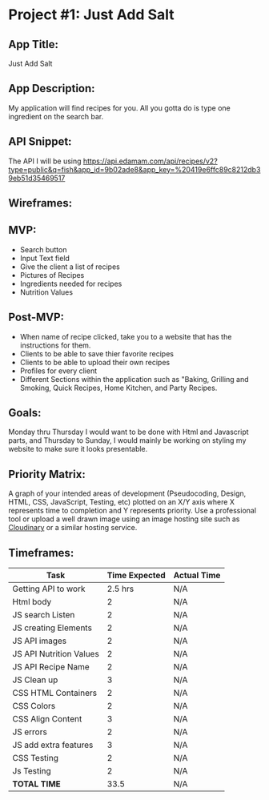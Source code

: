 # Project #1: Just Add Salt

## App Title:
Just Add Salt

## App Description:
My application will find recipes for you. All you gotta do is type one ingredient on the search bar.

## API Snippet:
The API I will be using https://api.edamam.com/api/recipes/v2?type=public&q=fish&app_id=9b02ade8&app_key=%20419e6ffc89c8212db39eb51d35469517

## Wireframes:


## MVP:
- Search button
- Input Text field
- Give the client a list of recipes
- Pictures of Recipes
- Ingredients needed for recipes
- Nutrition Values

## Post-MVP:
- When name of recipe clicked, take you to a website that has the instructions for them.
- Clients to be able to save thier favorite recipes
- Clients to be able to upload their own recipes
- Profiles for every client
- Different Sections within the application such as "Baking, Grilling and Smoking, Quick Recipes, Home Kitchen, and Party Recipes.

## Goals: 
Monday thru Thursday I would want to be done with Html and Javascript parts, and Thursday to Sunday, I would mainly be working on styling my website to make sure it looks presentable.


## Priority Matrix:
A graph of your intended areas of development (Pseudocoding, Design, HTML, CSS, JavaScript, Testing, etc) plotted on an X/Y axis where X represents time to completion and Y represents priority. Use a professional tool or upload a well drawn image using an image hosting site such as [Cloudinary](https://cloudinary.com/) or a similar hosting service.

## Timeframes:
|Task | Time Expected | Actual Time|
|--- | --- | ---|
| Getting API to work| 2.5 hrs |N/A |
|Html body| 2 | N/A|
|JS search Listen | 2 | N/A|
|JS creating Elements | 2 | N/A|
|JS API images| 2 | N/A|
|JS API Nutrition Values | 2 | N/A|
|JS API Recipe Name | 2 | N/A|
|JS Clean up | 3 | N/A|
|CSS HTML Containers | 2 | N/A|
|CSS Colors | 2 | N/A|
|CSS Align Content| 3| N/A|
|JS errors | 2 | N/A|
|JS add extra features| 3 | N/A|
|CSS Testing | 2 | N/A|
|Js Testing | 2 | N/A|
|**TOTAL TIME**| 33.5|N/A|

